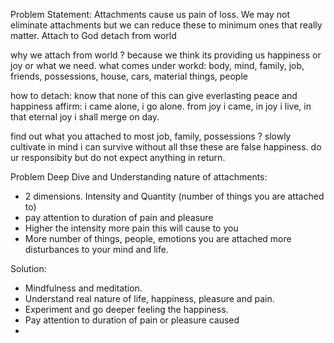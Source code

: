 Problem Statement: Attachments cause us pain of loss. We may not eliminate attachments but we can reduce these to minimum ones that really matter. 
Attach to God 
detach from world 

why we attach from world ?
because we think its providing us happiness or joy or what we need. 
what comes under workd: 
body, mind, family, job, friends, possessions, house, cars, material things, people

how to detach:
know that none of this can give everlasting peace and happiness
affirm: i came alone, i go alone. 
from joy i came, in joy i live, in that eternal joy i shall merge on day. 

find out what you attached to most
job, family, possessions ? 
slowly cultivate in mind i can survive without all thse
these are false happiness. 
do ur responsibity but do not expect anything in return. 






Problem Deep Dive and Understanding nature of attachments:
- 2 dimensions. Intensity and Quantity (number of things you are attached to)
- pay attention to duration of pain and pleasure
- Higher the intensity more pain this will cause to you 
- More number of things, people, emotions you are attached more disturbances to your mind and life. 

Solution: 
- Mindfulness and meditation. 
- Understand real nature of life, happiness, pleasure and pain. 
- Experiment and go deeper feeling the happiness. 
- Pay attention to duration of pain or pleasure caused 
- 

